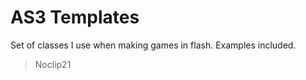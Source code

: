 AS3 Templates
=============

Set of classes I use when making games in flash.
Examples included.


> Noclip21